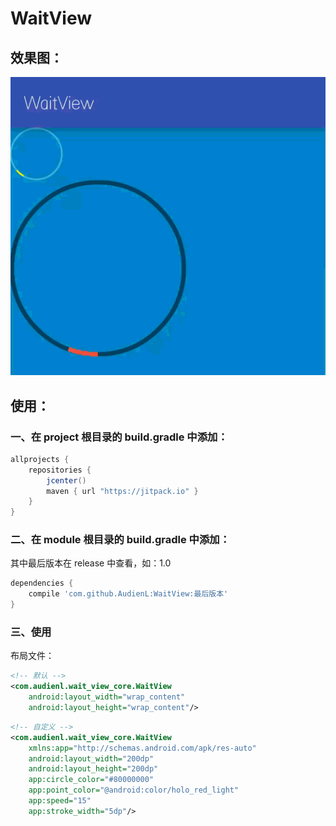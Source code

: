 # WaitView

## 效果图：

![效果图](https://github.com/AudienL/WaitView/blob/master/doc/show.gif?raw=true)

## 使用：

### 一、在 project 根目录的 build.gradle 中添加：

```groovy
allprojects {
    repositories {
        jcenter()
        maven { url "https://jitpack.io" }
    }
}
```

### 二、在 module 根目录的 build.gradle 中添加：

其中最后版本在 release 中查看，如：1.0
```groovy
dependencies {
    compile 'com.github.AudienL:WaitView:最后版本'
}
```

### 三、使用

布局文件：
```xml
<!-- 默认 -->
<com.audienl.wait_view_core.WaitView
    android:layout_width="wrap_content"
    android:layout_height="wrap_content"/>
```
```xml
<!-- 自定义 -->
<com.audienl.wait_view_core.WaitView
    xmlns:app="http://schemas.android.com/apk/res-auto"
    android:layout_width="200dp"
    android:layout_height="200dp"
    app:circle_color="#80000000"
    app:point_color="@android:color/holo_red_light"
    app:speed="15"
    app:stroke_width="5dp"/>
```
